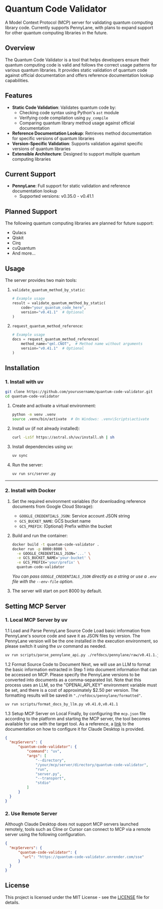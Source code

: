 # Quantum Code Validator

A Model Context Protocol (MCP) server for validating quantum computing library code. Currently supports PennyLane, with plans to expand support for other quantum computing libraries in the future.

## Overview

The Quantum Code Validator is a tool that helps developers ensure their quantum computing code is valid and follows the correct usage patterns for various quantum libraries. It provides static validation of quantum code against official documentation and offers reference documentation lookup capabilities.

## Features

- **Static Code Validation**: Validates quantum code by:
  - Checking code syntax using Python's `ast` module
  - Verifying code compilation using `py_compile`
  - Comparing quantum library method usage against official documentation
- **Reference Documentation Lookup**: Retrieves method documentation for specific versions of quantum libraries
- **Version-Specific Validation**: Supports validation against specific versions of quantum libraries
- **Extensible Architecture**: Designed to support multiple quantum computing libraries

## Current Support

- **PennyLane**: Full support for static validation and reference documentation lookup
  - Supported versions: v0.35.0 - v0.41.1

## Planned Support

The following quantum computing libraries are planned for future support:
- Qulacs
- Qiskit
- Cirq
- cuQuantum
- And more...

## Usage

The server provides two main tools:

1. `validate_quantum_method_by_static`:
   ```python
   # Example usage
   result = validate_quantum_method_by_static(
       code="your_quantum_code_here",
       version="v0.41.1"  # Optional
   )
   ```

2. `request_quantum_method_reference`:
   ```python
   # Example usage
   docs = request_quantum_method_reference(
       method_name="qml.CNOT",  # Method name without arguments
       version="v0.41.1"  # Optional
   )
   ```

## Installation

### 1. Install with uv

```bash
git clone https://github.com/yourusername/quantum-code-validator.git
cd quantum-code-validator
```

1. Create and activate a virtual environment:
   ```bash
   python -m venv .venv
   source .venv/bin/activate  # On Windows: .venv\Scripts\activate
   ```

2. Install uv (if not already installed):
   ```bash
   curl -LsSf https://astral.sh/uv/install.sh | sh
   ```

3. Install dependencies using uv:
   ```bash
   uv sync
   ```

4. Run the server:
   ```bash
   uv run src/server.py
   ```

---

### 2. Install with Docker

1. Set the required environment variables (for downloading reference documents from Google Cloud Storage):
   - `GOOGLE_CREDENTIALS_JSON`: Service account JSON string
   - `GCS_BUCKET_NAME`: GCS bucket name
   - `GCS_PREFIX`: (Optional) Prefix within the bucket

2. Build and run the container:
   ```bash
   docker build -t quantum-code-validator .
   docker run -p 8000:8000 \
     -e GOOGLE_CREDENTIALS_JSON='...' \
     -e GCS_BUCKET_NAME='your-bucket' \
     -e GCS_PREFIX='your/prefix' \
     quantum-code-validator
   ```

   *You can pass `GOOGLE_CREDENTIALS_JSON` directly as a string or use a `.env` file with the `--env-file` option.*

3. The server will start on port 8000 by default.

## Setting MCP Server
### 1. Local MCP Server by uv 
1.1 Load and Parse PennyLane Source Code
Load basic information from PennyLane's source code and save it as JSON files by version. The PennyLane version will be the one installed in the execution environment, so please switch it using the uv command as needed.
```bash
uv run scripts/parse_pennylane_api.py ./refdocs/pennylane/raw/v0.41.1.json
```

1.2 Format Source Code to Document
Next, we will use an LLM to format the basic information extracted in Step 1 into document information that can be accessed on MCP. Please specify the PennyLane versions to be converted into documents as a comma-separated list. Note that this process uses an LLM, so the "OPENAI_API_KEY" environment variable must be set, and there is a cost of approximately $2.50 per version. The formatting results will be saved in `"./refdocs/pennylane/formatted"`.
```bash
uv run scripts/format_docs_by_llm.py v0.41.0,v0.41.1
```

1.3 Setup MCP Server on Local
Finally, by configuring the `mcp.json` file according to the platform and starting the MCP server, the tool becomes available for use with the target tool. As a reference, a [link](https://modelcontextprotocol.io/quickstart/server#testing-your-server-with-claude-for-desktop) to the documentation on how to configure it for Claude Desktop is provided.
```json
{
  "mcpServers": {
      "quantum-code-validator": {
          "command": "uv",
          "args": [
              "--directory",
              "/your/mcp/server/directory/quantum-code-validator",
              "run",
              "server.py",
              "--transport",
              "stdio"
          ]
      }
  }
}
```

### 2. Use Remote Server
Although Claude Desktop does not support MCP servers launched remotely, tools such as Cline or Cursor can connect to MCP via a remote server using the following configuration.
```json
{
  "mcpServers": {
      "quantum-code-validator": {
        "url": "https://quantum-code-validator.onrender.com/sse"
      }
  }
}
```


## License

This project is licensed under the MIT License - see the [LICENSE](LICENSE) file for details.
